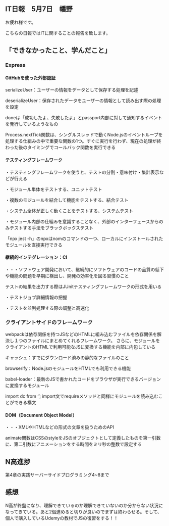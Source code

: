 ## IT日報　5月7日　幡野

お疲れ様です。

こちらの日報ではITに関することの報告を致します。

## 「できなかったこと、学んだこと」

 ### Express

 #### GitHubを使った外部認証

serializeUser：ユーザーの情報をデータとして保存する処理を記述

deserializeUser：保存されたデータをユーザーの情報として読み出す際の処理を設定

doneは「成功したよ、失敗したよ」とpassport内部に対して通知するイベントを発行しているようなもの

Process.nextTick関数は、シングルスレッドで動くNode.jsのイベントループを処理する仕組みの中で重要な関数の1つ。すぐに実行を行わず、現在の処理が終わった後のタイミングでコールバック関数を実行できる

 #### テスティングフレームワーク

 ・テスティングフレームワークを使うと、テストの分割・意味付け・集計表示などが行える 

・モジュール単体をテストする、ユニットテスト

・複数のモジュールを結合して機能をテストする、結合テスト

・システム全体が正しく動くことをテストする、システムテスト

・モジュール内部の仕組みを意識することなく、外部のインターフェースからのみテストする手法をブラックボックステスト

「npx jest -h」のnpxはnomのコマンドの一つ、ローカルにインストールされたモジュールを直接実行できる

#### 継続的インテグレーション：CI

・・・ソフトウェア開発において、継続的にソフトウェアのコードの品質の低下や機能の問題を早期に検出し、開発の効率化を図る習慣のこと

テストの結果を出力する際はJUnitテスティングフレームワークの形式を用いる

・テストジョブ詳細情報の把握

・テストを並列処理する際の調整と高速化

### クライアントサイドのフレームワーク
webpackは依存関係を持つJSなどのHTMLに組み込むファイルを依存関係を解決し１つのファイルにまとめてくれるフレームワーク。
さらに、モジュールをクライアントのHTMLで利用可能なJSに変換する機能を内部に内包している

キャッシュ：すでにダウンロード済みの静的なファイルのこと

browserify：Node.jsのモジュールをHTMLでも利用できる機能  

babel-loader：最新のJSで書かれたコードをブラウザが実行できるバージョンに変換するモジュール

import dc from ‘’; import文でrequireメソッドと同様にモジュールを読み込むことができる構文

#### DOM（Document Object Model）

・・・XMLやHTMLなどの形式の文章を扱うためのAPI

animate関数はCSSのstyleをJSのオブジェクトとして定義したものを第一引数に、第二引数にアニメーションをする時間をミリ秒の整数で設定する

## N高進捗

第4章の実践サーバーサイドプログラミング4~8まで

## 感想
N高が終盤になり、理解できているのか理解できていないのか分からない状況になってきている。あと2個進めると切りが良いのでまずは終わらせる。そして、個人で購入しているUdemyの教材でJSの復習をする！！
